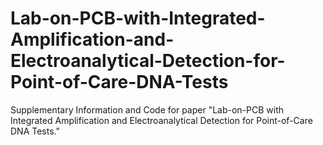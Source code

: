 # Lab-on-PCB-with-Integrated-Amplification-and-Electroanalytical-Detection-for-Point-of-Care-DNA-Tests
Supplementary Information and Code for paper "Lab-on-PCB with Integrated Amplification and Electroanalytical Detection for Point-of-Care DNA Tests."
